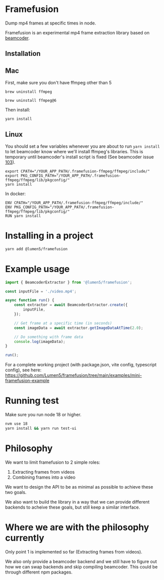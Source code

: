 # Framefusion

Dump mp4 frames at specific times in node.

Framefusion is an experimental mp4 frame extraction library based on [beamcoder](https://github.com/Streampunk/beamcoder).


## Installation

## Mac

First, make sure you don't have ffmpeg other than 5

```
brew uninstall ffmpeg
```

```
brew uninstall ffmpeg@6
```

Then install:

```
yarn install
```

## Linux

You should set a few variables whenever you are about to run `yarn install` to let beamcoder know where we'll install
ffmpeg's libraries. This is temporary until beamcoder's install script is fixed (See beamcoder issue [103](https://github.com/Streampunk/beamcoder/issues/103)).

```
export CPATH="/YOUR_APP_PATH/.framefusion-ffmpeg/ffmpeg/include/"
export PKG_CONFIG_PATH="/YOUR_APP_PATH/.framefusion-ffmpeg/ffmpeg/lib/pkgconfig/"
yarn install
```

In docker:

```
ENV CPATH="/YOUR_APP_PATH/.framefusion-ffmpeg/ffmpeg/include/"
ENV PKG_CONFIG_PATH="/YOUR_APP_PATH/.framefusion-ffmpeg/ffmpeg/lib/pkgconfig/"
RUN yarn install
```

# Installing in a project

```bash
yarn add @lumen5/framefusion
```

# Example usage

```typescript
import { BeamcoderExtractor } from '@lumen5/framefusion';

const inputFile = './video.mp4';

async function run() {
    const extractor = await BeamcoderExtractor.create({
        inputFile,
    });

    // Get frame at a specific time (in seconds)
    const imageData = await extractor.getImageDataAtTime(2.0);

    // Do something with frame data
    console.log(imageData);
}

run();
```

For a complete working project (with package.json, vite config, typescript config), see here: https://github.com/Lumen5/framefusion/tree/main/examples/mini-framefusion-example

# Running test

Make sure you run node 18 or higher.

```bash
nvm use 18
yarn install && yarn run test-ui
```

# Philosophy

We want to limit framefusion to 2 simple roles:

 1. Extracting frames from videos
 2. Combining frames into a video

We want to design the API to be as minimal as possible to achieve these two goals.

We also want to build the library in a way that we can provide different backends to acheive these goals, but still keep a similar interface.

# Where we are with the philosophy currently

Only point 1 is implemented so far (Extracting frames from videos).

We also only provide a beamcoder backend and we still have to figure out how we can swap backends and skip compiling beamcoder. This could be through different npm packages.
